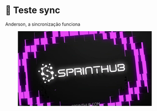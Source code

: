 # 🤨 Teste sync

Anderson, a sincronização funciona



<figure><img src=".gitbook/assets/maxresdefault.jpg" alt=""><figcaption></figcaption></figure>
